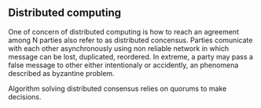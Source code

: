 ## Distributed computing

One of concern of distributed computing is how to reach an agreement among N parties also refer to as distributed concensus. Parties comunicate with each other asynchronously using non reliable network in which message can be lost, duplicated, reordered.
In extreme, a party may pass a false message to other either intentionaly or accidently, an phenomena described as byzantine problem.

Algorithm solving distributed consensus relies on quorums to make decisions.


